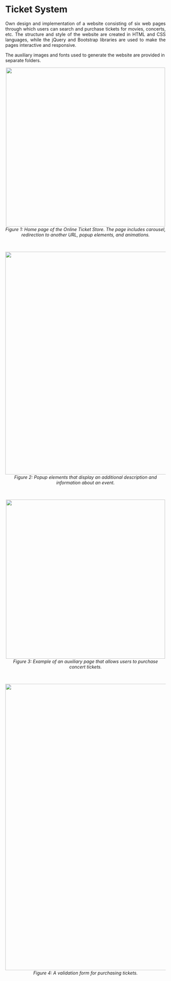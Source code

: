 # Ticket System 

<p><div align="justify">
Own design and implementation of a website consisting of six web pages through which users can search and purchase tickets for movies, concerts, etc.
The structure and style of the website are created in HTML and CSS languages, while the jQuery and Bootstrap libraries are used to make the pages interactive and responsive.
</div></p>

The аuxiliary images and fonts used to generate the website are provided in separate folders.

<p><div align="center"><img width="500" src="https://user-images.githubusercontent.com/18449614/173590135-1f7aeb73-b05d-4a7d-971e-e68c19ac598f.png" > </div><div align="center"><i>Figure 1: Home page of the Online Ticket Store. The page includes carousel, redirection to another URL, popup elements, and  animations. </i></div></p>
<br>
<p><div align="center"><img width="700" src="https://user-images.githubusercontent.com/18449614/173591729-20dd2f44-7e67-4ab0-b2b3-f5f07171a8ef.png"> </div><div align="center"><i>Figure 2: Popup elements that display an additional description and information about an event. </i></div></p>
<br>
<p><div align="center"><img width="500" src="https://user-images.githubusercontent.com/18449614/173592992-a82864e6-1901-41f8-bb26-00c7f7ae09d2.png"> </div><div align="center"><i>Figure 3: Example of an auxiliary page that allows users to purchase concert tickets.</i></div></p>
<br>
<p><div align="center"><img width="900" src="https://user-images.githubusercontent.com/18449614/173594804-802d11b6-700e-47cf-bbf1-5ee3c5a4c22b.png" > </div><div align="center"><i>Figure 4: A validation form for purchasing tickets. </i></div></p>
